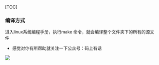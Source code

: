 [TOC]







### 编译方式

 进入linux系统编程手册，执行make 命令，就会编译整个文件夹下的所有的源文件

 









- 感觉对你有所帮助就关注一下公众号：码上有话

![](./picture/weixin.jpg)
